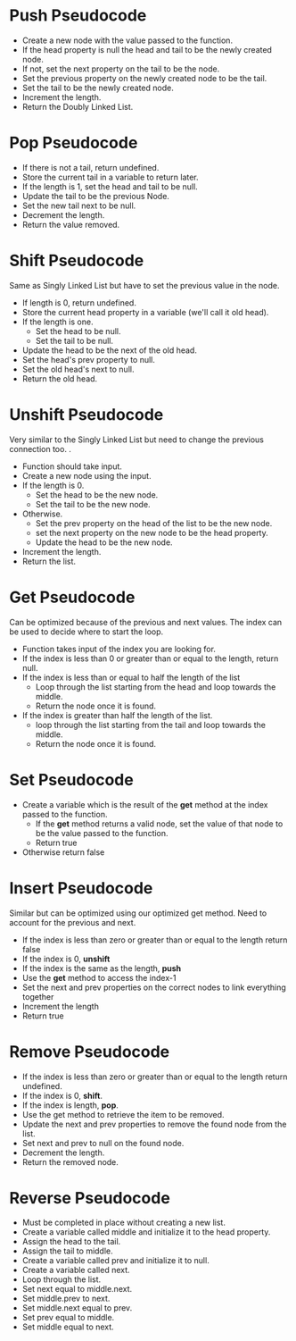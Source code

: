 # Push Pseudocode
* Create a new node with the value passed to the function.
* If the head property is null the head and tail to be the newly created node.
* If not, set the next property on the tail to be the node.
* Set the previous property on the newly created node to be the tail.
* Set the tail to be the newly created node.
* Increment the length.
* Return the Doubly Linked List.

# Pop Pseudocode
* If there is not a tail, return undefined.
* Store the current tail in a variable to return later.
* If the length is 1, set the head and tail to be null.
* Update the tail to be the previous Node.
* Set the new tail next to be null.
* Decrement the length.
* Return the value removed.

# Shift Pseudocode
Same as Singly Linked List but have to set the previous value in the node.

* If length is 0, return undefined.
* Store the current head property in a variable (we'll call it old head).
* If the length is one.
  * Set the head to be null.
  * Set the tail to be null.
* Update the head to be the next of the old head.
* Set the head's prev property to null.
* Set the old head's next to null.
* Return the old head.

# Unshift Pseudocode
Very similar to the Singly Linked List but need to change the previous connection too.
.
* Function should take input.
* Create a new node using the input.
* If the length is 0.
  * Set the head to be the new node.
  * Set the tail to be the new node.
* Otherwise.
  * Set the prev property on the head of the list to be the new node.
  * set the next property on the new node to be the head property.
  * Update the head to be the new node.
* Increment the length.
* Return the list.

# Get Pseudocode
Can be optimized because of the previous and next values.  The index can be used to decide where to start the loop.

* Function takes input of the index you are looking for.
* If the index is less than 0 or greater than or equal to the length, return null.
* If the index is less than or equal to half the length of the list 
  * Loop through the list starting from the head and loop towards the middle.
  * Return the node once it is found.
* If the index is greater than half the length of the list.
  * loop through the list starting from the tail and loop towards the middle.
  * Return the node once it is found.


# Set Pseudocode
* Create a variable which is the result of the **get** method at the index passed to the function.
  * If the **get** method returns a valid node, set the value of that node to be the value passed to the function.
  * Return true
* Otherwise return false

# Insert Pseudocode
Similar but can be optimized using our optimized get method. Need to account for the previous and next.

* If the index is less than zero or greater than or equal to the length return false
* If the index is 0, **unshift**
* If the index is the same as the length, **push**
* Use the **get** method to access the index-1
* Set the next and prev properties on the correct nodes to link everything together
* Increment the length
* Return true

# Remove Pseudocode
* If the index is less than zero or greater than or equal to the length return undefined.
* If the index is 0, **shift**.
* If the index is length, **pop**.
* Use the get method to retrieve the item to be removed.
* Update the next and prev properties to remove the found node from the list.
* Set next and prev to null on the found node.
* Decrement the length.
* Return the removed node.

# Reverse Pseudocode
* Must be completed in place without creating a new list.
* Create a variable called middle and initialize it to the head property.
* Assign the head to the tail.
* Assign the tail to middle.
* Create a variable called prev and initialize it to null.
* Create a variable called next.
* Loop through the list.
* Set next equal to middle.next.
* Set middle.prev to next.
* Set middle.next equal to prev.
* Set prev equal to middle.
* Set middle equal to next.